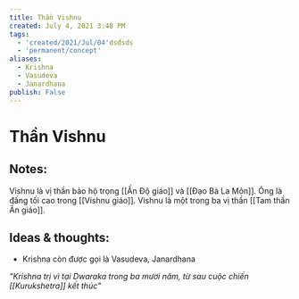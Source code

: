 ```yaml
---
title: Thần Vishnu
created: July 4, 2021 3:48 PM
tags:
  - 'created/2021/Jul/04'dsđsds
  - 'permanent/concept'
aliases:
  - Krishna
  - Vasudeva
  - Janardhana
publish: False
---
```

# Thần Vishnu

## Notes:
Vishnu là vị thần bảo hộ trọng [[Ấn Độ giáo]] và [[Đạo Bà La Môn]]. Ông là đấng tối cao trong [[Vishnu giáo]]. Vishnu là một trong ba vị thần [[Tam thần Ấn giáo]].

## Ideas & thoughts:
- Krishna còn được gọi là Vasudeva, Janardhana


*"Krishna trị vì tại Dwaraka trong ba mươi năm, từ sau cuộc chiến [[Kurukshetra]] kết thúc"*